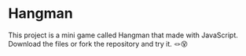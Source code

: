 # Hangman
This project is a mini game called Hangman that made with JavaScript. Download the files or fork the repository and try it. 🪢😵
